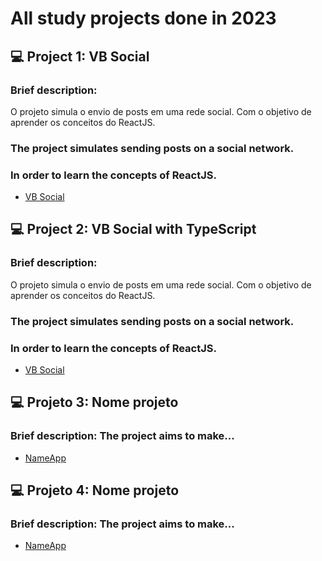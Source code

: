 # All study projects done in 2023

## 💻 Project 1: VB Social
### Brief description: 
O projeto simula o envio de posts em uma rede social. 
Com o objetivo de aprender os conceitos do ReactJS.

### The project simulates sending posts on a social network.
### In order to learn the concepts of ReactJS.
- [VB Social](./vb-social)

## 💻 Project 2: VB Social with TypeScript
### Brief description: 
O projeto simula o envio de posts em uma rede social. 
Com o objetivo de aprender os conceitos do ReactJS.

### The project simulates sending posts on a social network.
### In order to learn the concepts of ReactJS.
- [VB Social](./vb-social-ts)

## 💻 Projeto 3: Nome projeto
### Brief description: The project aims to make...
- [NameApp](./LinkProjeto)

## 💻 Projeto 4: Nome projeto
### Brief description: The project aims to make...
- [NameApp](./LinkProjeto)




